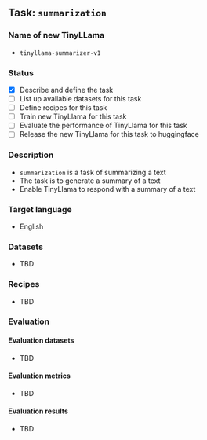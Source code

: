 ## Task: `summarization`

### Name of new TinyLLama

- `tinyllama-summarizer-v1`

### Status

- [x] Describe and define the task
- [ ] List up available datasets for this task
- [ ] Define recipes for this task
- [ ] Train new TinyLlama for this task
- [ ] Evaluate the performance of TinyLlama for this task
- [ ] Release the new TinyLlama for this task to huggingface

### Description

- `summarization` is a task of summarizing a text
- The task is to generate a summary of a text
- Enable TinyLlama to respond with a summary of a text

### Target language

- English

### Datasets

- TBD

### Recipes

- TBD

### Evaluation

#### Evaluation datasets

- TBD

#### Evaluation metrics

- TBD

#### Evaluation results

- TBD
